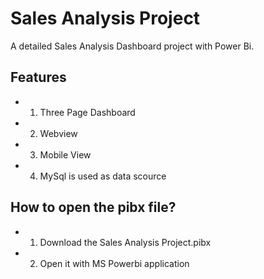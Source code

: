 # Sales Analysis Project
A detailed Sales Analysis Dashboard project with Power Bi.  

## Features
- 1. Three Page Dashboard
- 2. Webview
- 3. Mobile View
- 4. MySql is used as data scource

## How to open the pibx file?
- 1. Download the Sales Analysis Project.pibx
- 2. Open it with MS Powerbi application
